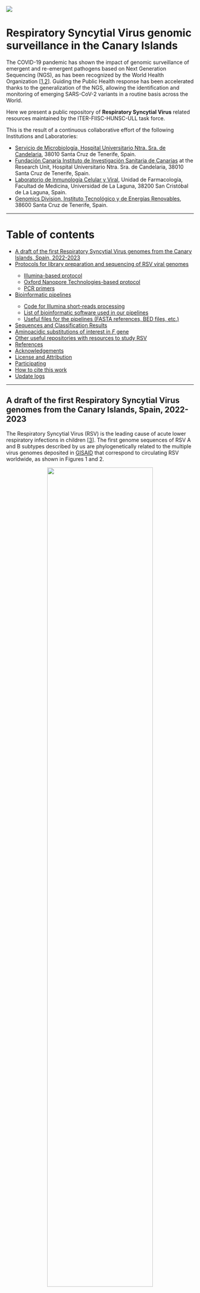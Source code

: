  <a name="RSV"></a> 
 
<!-- ------------------ HEADER ------------------ -->
<!-- Developed and maintained by Genomics Division
<!-- of the Institute of Technology an Renewable Energy (ITER)
<!-- Tenerife, Canary Islands, SPAIN
<!-- See the "Contact us" section to collaborate with us to growth
<!-- this repository. ;=)

<!-- ------------------ SECTION 1 ------------------ -->
<p align="left">
  <a href="https://github.com/genomicsITER/RSV" title="Instituto Tecnológico y de Energ&iacute;as Renovables (ITER) / Institute of Technology and Renewable Energy (ITER)">
    <img src="https://github.com/genomicsITER/RSV/blob/main/images/logos_GH.png" width="auto" /> 
      </a>
</p>

# Respiratory Syncytial Virus genomic surveillance in the Canary Islands

The COVID-19 pandemic has shown the impact of genomic surveillance of emergent and re-emergent pathogens based on Next Generation Sequencing (NGS), as has been recognized by the World Health Organization [<a href="#References">1,2</a>]. Guiding the Public Health response has been accelerated thanks to the generalization of the NGS, allowing the identification and monitoring of emerging SARS-CoV-2 variants in a routine basis across the World.

Here we present a public repository of **Respiratory Syncytial Virus** related resources maintained by the ITER-FIISC-HUNSC-ULL task force.

This is the result of a continuous collaborative effort of the following Institutions and Laboratories:
<ul>
 <li><a href="https://www3.gobiernodecanarias.org/sanidad/scs/organica.jsp?idCarpeta=10b3ea46-541b-11de-9665-998e1388f7ed">Servicio de Microbiología, Hospital Universitario Ntra. Sra. de Candelaria</a>, 38010 Santa Cruz de Tenerife, Spain.</li>
 <li><a href="https://fciisc.org/">Fundación Canaria Instituto de Investigación Sanitaria de Canarias</a> at the Research Unit, Hospital Universitario Ntra. Sra. de Candelaria</a>, 38010 Santa Cruz de Tenerife, Spain.</li>
 <li><a href="https://portalciencia.ull.es/grupos/6361/detalle">Laboratorio de Inmunología Celular y Viral</a>, Unidad de Farmacología, Facultad de Medicina, Universidad de La Laguna, 38200 San Cristóbal de La Laguna, Spain.</li>
 <li><a href="https://www.iter.es/areas/genomics/?lang=en">Genomics Division, Instituto Tecnológico y de Energías Renovables</a>, 38600 Santa Cruz de Tenerife, Spain.</li>
</ul>

<hr>
<!-- ------------------ SECTION 2 ------------------ -->

# Table of contents #
<ul>
  <li><a href="#RSV-CanaryIslands">A draft of the first Respiratory Syncytial Virus genomes from the Canary Islands, Spain, 2022-2023</a></li>
  <li><a href="#Protocols">Protocols for library preparation and sequencing of RSV viral genomes</a></li>
      <ul>
          <li><a href="#Illumina-protocol">Illumina-based protocol</a></li>
          <li><a href="#ONT-protocol">Oxford Nanopore Technologies-based protocol</a></li>
          <li><a href="#PCR-primers">PCR primers</a></li>
      </ul>
 <li><a href="#Bioinformatic pipelines">Bioinformatic pipelines</a></li>
      <ul>
           <li><a href="#Code-Illumina">Code for Illumina short-reads processing</a></li>
           <!-- <li><a href="#Code-ONT">Code for Nanopore long-reads processing and hybrid <i>de novo</i> assemby</a></li> -->
           <li><a href="#List-of-software">List of bioinformatic software used in our pipelines</a></li>
           <li><a href="#Useful-Files">Useful files for the pipelines (FASTA references, BED files, etc.)</a></li>
      </ul>
  <li><a href="#Sequences-and-Classification-Results">Sequences and Classification Results</a></li>
  <li><a href="#Substitutions">Aminoacidic substitutions of interest in <i>F</i> gene</a></li>
  <li><a href="#Other-repos">Other useful repositories with resources to study RSV</a></li>
  <li><a href="#References">References</a></li>
  <li><a href="#Acknowledgements">Acknowledgements</a></li>
  <li><a href="#License and Attribution">License and Attribution</a></li>
  <li><a href="#Participating">Participating</a></li>
  <li><a href="#How-to-cite">How to cite this work</a></li>
  <li><a href="#Update logs">Update logs</a></li>
</ul>

<hr>
<!-- ------------------ SECTION 3 ------------------ -->

<a name="RSV-CanaryIslands"></a>
## A draft of the first Respiratory Syncytial Virus genomes from the Canary Islands, Spain, 2022-2023

The Respiratory Syncytial Virus (RSV) is the leading cause of acute lower respiratory infections in children [<a href="#References">3</a>]. The first genome sequences of RSV A and B subtypes described by us are phylogenetically related to the multiple virus genomes deposited in <a href="https://gisaid.org/">GISAID</a> that correspond to circulating RSV worldwide, as shown in Figures 1 and 2.

<p align="center">
  <a href="https://github.com/genomicsITER/RSV/blob/main/figures/Tree_hRSV-A_CanaryIslands_Spain_EN.png" title="Up">
    <img src="https://github.com/genomicsITER/RSV/blob/main/figures/Tree_hRSV-A_CanaryIslands_Spain_EN.png" width="75%" />
  </a>
</p>

**Figure 1**. A phylogenetic tree depicting the position of the genome draft of RSV-A samples collected in February and August 2023 from patients in the Canary Islands along with NCBI GenBank publicly available sequences as computed by <a href="https://clades.nextstrain.org/">Nextstrain</a> using the the <i>'hRSV/A/England/397/2017' (EPI_ISL_412866)</i> reference.

<p align="center">
  <a href="https://github.com/genomicsITER/RSV/blob/main/figures/Tree_hRSV-B_CanaryIslands_Spain_EN.png" title="Up">
    <img src="https://github.com/genomicsITER/RSV/blob/main/figures/Tree_hRSV-B_CanaryIslands_Spain_EN.png" width="75%" />
  </a>
</p>

**Figure 2**. A phylogenetic tree depicting the position of the genome draft of RSV-B samples collected in the period November 2022-June 2023 from patients in the Canary Islands a with NCBI GenBank publicly available sequences as computed by <a href="https://clades.nextstrain.org/">Nextstrain</a> using the the <i>'hRSV/B/Australia/VIC-RCH056/2019' (EPI_ISL_1653999)</i> reference.

<p align="right">
  <a href="#RSV" title="Up">
    <img src="https://github.com/genomicsITER/RSV/blob/main/images/home-icon.png" style="float: right; margin: 10px; padding: 2px;" />
  </a>
</p>

<hr>
<!-- ------------------ SECTION 4 ------------------ -->

<a name="Protocols"></a>
## Protocols for library preparation and sequencing of RSV genomes

<a name="Illumina-protocol"></a>
**Illumina-based protocol**

One of the sequencing strategies followed for SARS-CoV-2 surveillance is the use of amplicons derived from primer pools designed by the ARTIC community following a tiling approach [<a href="#References">4,5,6</a>] (see the <a href="#PCR-primers">PCR-primers</a> section).

Davina-Nunez et al. [<a href="#References">7</a>] have adapted the Illumina COVIDSeq™ Assay (RUO) kit to get the sequence of RSV A and B genomes. Their protocol uses a combination of two nested primer sets covering both RSV-A and RSV-B in the same reaction [<a href="#References">7,8,9,10</a>], followed by the Illumina COVIDSeq™ Assay protocol with minor modifications, and taking advantage of the same reagents included in the kit: <a href="https://www.protocols.io/view/whole-genome-amplification-of-respiratory-syncytia-cvpbw5in.html">Whole-Genome Amplification of Respiratory Syncytial Virus (RSV) using Illumina CovidSeq reagents for Next-Generation Sequencing V.1</a> at <a href="https://www.protocols.io/view/whole-genome-amplification-of-respiratory-syncytia-cvpbw5in.html">protocols.io</a>.

<hr>

<a name="ONT-protocol"></a>
**Oxford Nanopore Technologies-based protocol**

_Work in progress_. Come back by the end of December 2023 to find new stuff in this section.

<hr>
          
<a name="PCR-primers"></a>
**PCR primers**

PCR primers from Davina-Nunez et al. [<a href="#References">7</a>] (and adapted from Wang et al. [<a href="#References">8</a>]) have been used (Table 1). These primers allows the splitting into two pools of non-consecutive amplicons (odd-numbered amplicon primers in pool-1; even-numbered amplicon primers in pool-2). <a href="https://github.com/genomicsITER/RSV/blob/main/primer_schemes/hRSV-A-B_Primers.tsv">Download this file</a> in tab-separated format.

**Table 1**. PCR primers for hRSV A and B.

<p align="center">
  <a href="https://github.com/genomicsITER/RSV/blob/main/figures/hRSV-A-B_Primers.png" title="Up">
    <img src="https://github.com/genomicsITER/RSV/blob/main/figures/hRSV-A-B_Primers.png" width="500" />
  </a>
</p>

The coverage (x) for hRSV samples classified as RSV-A and RSV-B are shown in Figure 3.

<p align="center">
  <a href="https://github.com/genomicsITER/RSV/blob/main/figures/Coverage_plots_one-sample.png" title="Up">
    <img src="https://github.com/genomicsITER/RSV/blob/main/figures/Coverage_plots_one-sample.png" width="75%" />
  </a>
</p>

**Figure 3**. Coverage for hRSV A (left) and B (right) obtained with an Illumina MiSeq2 sequencer and MiSeq Reagent Kit v2 Nano (2x150 bp) collected from nasopharyngeal swabs from six patients.

A heatmap of amplicon median coverage (x) for hRSV samples classified as RSV-A and RSV-B is shown in Figure 4.

<p align="center">
  <a href="https://github.com/genomicsITER/RSV/blob/main/figures/RSV-A-and-B.amplicons-coverage.heatmap.png" title="Up">
    <img src="https://github.com/genomicsITER/RSV/blob/main/figures/RSV-A-and-B.amplicons-coverage.heatmap.png" width="50%" />
  </a>
</p>

**Figure 4**. Heatmap of amplicon median coverage for hRSV A (left) and B (right) obtained with an Illumina MiSeq2 sequencer and MiSeq Reagent Kit v2 Nano (2x150 bp) collected from nasopharyngeal swabs from six patients. 

Notice that some work is in progress related to the implementation of Iglesias-Caballero et al. protocol [<a href="#References">11</a>].


<p align="right">
  <a href="#RSV" title="Up">
    <img src="https://github.com/genomicsITER/RSV/blob/main/images/home-icon.png" style="float: right; margin: 10px; padding: 2px;" />
  </a>
</p>

<hr>
<!-- ------------------ SECTION 5 ------------------ -->

<a name="Bioinformatic pipelines"></a>
## Bioinformatic pipelines

The following diagram (Figure 5) represents a full pipeline used to derive the consensus FASTA sequence of RSV viruses using short-read Illumina sequencing.

The pipeline process short reads, from the basecalling to the final consensus FASTA sequence, and ends with downstream analysis such as the phylogenetic inference.

Several consensus RSV A and B sequences derived from the pipeline based on mapping of Illumina short reads against a RSV (A or B) reference genome have been obtained so far. They have been deposited in GISAID EpiRSV (see <a href="#Sequences-and-Classification-Results">'Sequences'</a> section below).

<p align="center">
  <a href="https://github.com/genomicsITER/RSV/blob/main/figures/RSV_pipeline_rev.png" title="Instituto Tecnológico y de Energ&iacute;as Renovables (ITER) / Institute of Technology and Renewable Energy (ITER)">
    <img src="https://github.com/genomicsITER/RSV/blob/main/figures/RSV_pipeline_rev.png" width="auto" /> 
  </a>
</p>

**Figure 5**. Full bioinformatic pipeline to obtain the RSV sequences and to infer phylogenetic relationships with other RSV genomes available obtained from public repositories as provided by Nextstrain.

<hr>

<a name="Code-Illumina"></a>
**Code for Illumina short-reads processing**

<a href="https://github.com/genomicsITER/RSV/blob/main/codes/code_Illumina_pipeline.md"><img src="https://github.com/genomicsITER/RSV/blob/main/images/Code-Window-icon.png" width="32px" /></a>  See a detailed pipeline with examples of command usage for [Illumina short reads](https://github.com/genomicsITER/RSV/blob/main/codes/code_Illumina_pipeline.md).

<!-- 

<hr>

<a name="Code-ONT"></a>
**Code for Nanopore long-reads processing and hybrid *de novo* genome assemby**

<a href="https://github.com/genomicsITER/monkeypox/blob/main/codes/code_ONT-and-HybridAssembly_pipeline.md"><img src="https://github.com/genomicsITER/monkeypox/blob/main/images/Code-Window-icon.png" width="32px" /></a>  See a detailed pipeline with examples of command usage for [Oxford Nanopore Technology long-reads](https://github.com/genomicsITER/monkeypox/blob/main/codes/code_ONT-and-HybridAssembly_pipeline.md).

-->

<hr>

<a name="List-of-software"></a>
**List of bioinformatic software used in our pipelines**

<details>
<summary>Bioinformatic software (click to display):</summary>
<ul>
  <li>Conda manual for installation of numerous open-source tools used in these pipelines: <a href="https://docs.conda.io/en/latest/">Conda documentation</a></li>
  <li>Programming environment of general purpose: <a href="https://www.r-project.org/">R v.4.1.3</a></li>
  <li>Quality Control of Illumina reads: <a href="https://www.bioinformatics.babraham.ac.uk/projects/fastqc/">FastQC v0.11.9</a></li>
  <li>Adapter trimming: <a href="https://github.com/OpenGene/fastp">fastp v0.23.2</a></li>
  <li>Remove Human mapping-reads from your FASTQ files: <a href="https://ccb.jhu.edu/software/kraken2/">Kraken2 v.2.1.2</a>. If you have issues when downloading the database indexes, try this <a href="https://benlangmead.github.io/aws-indexes/k2" >alternative site</a> from <a href="https://github.com/BenLangmead" >BenLangmead</a>.</li>
  <li>Visualization of Kraken2 reports: <a href="https://ccb.jhu.edu/software/pavian/">Pavian v.1.0</a></li>
  <li>Alignment to multi-reference fasta: <a href="https://sourceforge.net/projects/bbmap/">BBmap</a></li>
  <li><i>De novo</i> assembly using SPAdes to assemble Illumina reads into an assembly graph: <a href="https://github.com/rrwick/Unicycler">Unicycler</a></li>
  <li>Mapping of short-reads: <a href="https://github.com/lh3/bwa/">BWA v.0.7.17-r1188</a></li>
  <li>Get mapping statistics, manipulate BAM files, and generate mpileups for FASTA consensus: <a href="https://github.com/samtools/samtools">SAMtools v.1.6</a></li>
  <li>Compute the depth of coverage and other statistics: <a href="https://github.com/brentp/mosdepth/">Mosdepth v.0.3.3</a></li>
  <li>Perform the variant calling and consensus: <a href="https://github.com/andersen-lab/ivar/">iVar v.1.3.1</a></li>
  <li>Multiple Sample Alignment: <a href="https://mafft.cbrc.jp/alignment/server/">MAFFT v.7.505</a></li>
  <li>Phylogenomic inference and tree computing: <a href="http://www.iqtree.org/">IQ-TREE v.2.2.0.3</a></li>
  <li>Framework for analyses and visualization of pathogen genome data (Nextstrain-RSV in this case): <a href="https://nextstrain.org/rsv/">Nextstrain</a></li>
  <li>Visualization of phylogenetic trees: <a href="http://tree.bio.ed.ac.uk/software/figtree/">Figtree</a></li>
  <li>Visualization of phylogenetic trees: <a href="https://bioconductor.org/packages/release/bioc/html/ggtree.html/">ggtree 3.15</a></li>
  <li>Annotation of genomes: <a href="https://pcingola.github.io/SnpEff/">SnpEff v.5.1d</a></li>
</ul>
</details>

<hr>

<a name="Useful-Files"></a>
## Useful files for the pipelines

### Reference sequences

|RSV-A|RSV-B|
|:---:|:---:|
|<a href="https://www.ncbi.nlm.nih.gov/datasets/taxonomy/12814/">hRSV/A/England/397/2017 EPI_ISL_412866 2017-01-01<br><br><img src="images/Pictogrammers-Material-Text-box-search-outline.64.png"  style="width:32px;" title="Download FASTA" alt="Download FASTA" /></a>|<a href="https://www.ncbi.nlm.nih.gov/datasets/taxonomy/12814/">hRSV/B/Australia/VIC-RCH056/2019 EPI_ISL_1653999 2019-03-04<br><br><img src="images/Pictogrammers-Material-Text-box-search-outline.64.png"  style="width:32px;" title="Download FASTA" alt="Download FASTA" /></a>|

<br>

Both reference sequences are used in a multi-reference FASTA file within the pipeline.

<br>

### BED and FASTA files

Primer schemes files (BED and FASTA) are required in the trimming step of PCR-primers.

Example of a <code>BED file</code> for hRSV/A/England/397/2017|EPI_ISL_412866|2017-01-01 using the <a href="#PCR-primers">primer-scheme</a>:

```
hRSV/A/England/397/2017|EPI_ISL_412866|2017-01-01	1	22	RSV_A_1_pool1_LEFT	60	-
hRSV/A/England/397/2017|EPI_ISL_412866|2017-01-01	1752	1779	RSV_A_1_pool1_RIGHT	60	+
hRSV/A/England/397/2017|EPI_ISL_412866|2017-01-01	1556	1576	RSV_A_2_pool2_LEFT	60	-
hRSV/A/England/397/2017|EPI_ISL_412866|2017-01-01	3377	3400	RSV_A_2_pool2_RIGHT	60	+
hRSV/A/England/397/2017|EPI_ISL_412866|2017-01-01	2897	2919	RSV_A_3_pool1_LEFT	60	-
hRSV/A/England/397/2017|EPI_ISL_412866|2017-01-01	4802	4826	RSV_A_3_pool1_RIGHT	60	+
...
```

Example of the <code>FASTA file</code> paired with the corresponding<code>BED file</code> for hRSV/A/England/397/2017|EPI_ISL_412866|2017-01-01 using the <a href="#PCR-primers">primer-scheme</a>:

```
>RSV_A_1_pool1_LEFT
ACGSGAAAAAATGCGTACAAC
>RSV_A_1_pool1_RIGHT
GAAGATTGTGCTATACCAAAATGAACA
>RSV_A_2_pool2_LEFT
ACAGGCATGACTCTCCTGAT
>RSV_A_2_pool2_RIGHT
TTGGGTGTGGATATTTGTTTCAC
>RSV_A_3_pool1_LEFT
GCYATGGCAAGACTYAGGAATG
>RSV_A_3_pool1_RIGHT
GTTTGCYGAGGCTATGAATATGAT
...
```

<br>

Please, download paired BED and FASTA files for each RSV subtype.

<div align="center">
 
|RSV Subtype|BED|FASTA|
|:---:|:---:|:---:|
|RSV-A|<a href="https://github.com/genomicsITER/RSV/blob/main/primer_schemes/A/RSV_A_primers.bed"><br><img src="images/Pictogrammers-Material-Text-box-search-outline.64.png" style="width:32px;" title="Download BED file" alt="Download BED file"/></a>|<a href="https://github.com/genomicsITER/RSV/blob/main/primer_schemes/A/RSV_A_primers.fasta"><br><img src="images/Pictogrammers-Material-Text-box-search-outline.64.png" style="width:32px;" title="Download FASTA file" alt="Download FASTA file"/></a>|
|RSV-B|<a href="https://github.com/genomicsITER/RSV/blob/main/primer_schemes/B/RSV_B_primers.bed"><br><img src="images/Pictogrammers-Material-Text-box-search-outline.64.png" style="width:32px;" title="Download BED file" alt="Download BED file"/></a>|<a href="https://github.com/genomicsITER/RSV/blob/main/primer_schemes/B/RSV_B_primers.fasta"><br><img src="images/Pictogrammers-Material-Text-box-search-outline.64.png" style="width:32px;" title="Download FASTA file" alt="Download FASTA file"/></a>|

</div>

<br>
 
<p align="right">
  <a href="#RSV" title="Up">
    <img src="https://github.com/genomicsITER/RSV/blob/main/images/home-icon.png" style="float: right; margin: 10px; padding: 2px;" />
  </a>
</p>


<hr>
<!-- ------------------ SECTION 6 ------------------ -->

<a name="Sequences-and-Classification-Results"></a>
## Sequences and Classification Results ##

## Deposited sequences ##

Sequences are being deposited at <a href="https://gisaid.org/">GISAID</a>. You may search in GISAID by using the accession codes provided or proceed directly downloading our RSV sequences using the links provided below.

**Sequences of RSV-A**
  <ul>
    <li>Accesion 1: <a href="https://github.com/genomicsITER/RSV/blob/main/sequences/RSV-A/EPI_ISL_18321533" title="Download FASTA" >EPI_ISL_18321533</a></li>
    <li>Accesion 2: <a href="https://github.com/genomicsITER/RSV/tree/main/sequences/RSV-A/EPI_ISL_18321558" title="Download FASTA" >EPI_ISL_18321558</a></li>
  </ul>

**Sequences of RSV-B**
  <ul>
    <li>Accesion 3: <a href="https://github.com/genomicsITER/RSV/tree/main/sequences/RSV-B/EPI_ISL_18323795" title="Download FASTA" >EPI_ISL_18323795</li>
    <li>Accesion 4: <a href="https://github.com/genomicsITER/RSV/tree/main/sequences/RSV-B/EPI_ISL_18323796" title="Download FASTA" >EPI_ISL_18323796</li>
    <li>Accesion 5: <a href="https://github.com/genomicsITER/RSV/tree/main/sequences/RSV-B/EPI_ISL_18323797" title="Download FASTA" >EPI_ISL_18323797</li>
    <li>Accesion 6: <a href="https://github.com/genomicsITER/RSV/tree/main/sequences/RSV-B/EPI_ISL_18323798" title="Download FASTA" >EPI_ISL_18323798</li>
  </ul>

  (*) NOTE: Some sequence/s may be incomplete.

  <br>

## Classification Results ##

|GISAID accession|Isolate name|RSV Subtype|Clade(G_clade)|Location|
|:---|:---:|:---:|:---:|:---:|
|EPI_ISL_18321533|A/Spain/CN-HUNSC_ITER|A|A.D.5.2 (G_clade: GA2.3.5)|Europe/Spain/Canary Islands|
|EPI_ISL_18321558|A/Spain/CN-HUNSC_ITER|A|A.D.1 (G_clade: GA2.3.5)|Europe/Spain/Canary Islands|
|EPI_ISL_18323795|A/Spain/CN-HUNSC_ITER|B|B.D.5.2.1.1 (G_clade: GB5.0.5a)|Europe/Spain/Canary Islands|
|EPI_ISL_18323796|A/Spain/CN-HUNSC_ITER|B|B.D.5.2.1.1 (G_clade: GB5.0.5a)|Europe/Spain/Canary Islands|
|EPI_ISL_18323797|A/Spain/CN-HUNSC_ITER|B|B.D.5.2.1.1 (G_clade: GB5.0.5a)|Europe/Spain/Canary Islands|
|EPI_ISL_18323798|A/Spain/CN-HUNSC_ITER|B|B.D.5.2.1.1 (G_clade: GB5.0.5a)|Europe/Spain/Canary Islands|

(*) NOTE: other metadata are available for these samples in <a href="https://gisaid.org/">GISAID</a> and from the authors upon a reasonable request.

<p align="right">
  <a href="#RSV" title="Up">
    <img src="https://github.com/genomicsITER/RSV/blob/main/images/home-icon.png" style="float: right; margin: 10px; padding: 2px;" />
  </a>
</p>

<hr>

<!-- ------------------ SECTION 7 ------------------ -->

<a name="Substitutions"></a>
## Aminoacidic substitutions of interest in <i>F</i> gene

The following aminoacid substitutions in the fusion (F) gene of RSV (F1 and F2 subunits) are of interest due to their possible impact on the Nirsenimab and Palivizumab drugs according to [<a href="#References">12</a>].

> **F2 subunit**:
F:S62G	F:N63S	F:I64V	F:K65R	F:K65Q	F:E66D
F:T67A F:K68N	F:K68E	F:K68R	F:K68Q	F:A103V

> **F1 subunit**:
F:L172Q	F:S173L	F:L191R	F:N197D	F:N197H
F:N197K F:N197S	F:I199M	F:D200N	F:N201S
F:N201T	F:L204I F:I206M	F:I206T	F:I206V
F:V207I	F:Q209K	F:Q209L F:Q209R	F:E210H
F:Q210L	F:S211I	F:S211N	F:C212 F:D263Y
F:M264L	F:K272M	F:K272N	F:K272Q	F:K272R
F:K272T	F:L273I	F:S275F

<p align="right">
  <a href="#RSV" title="Up">
    <img src="https://github.com/genomicsITER/RSV/blob/main/images/home-icon.png" style="float: right; margin: 10px; padding: 2px;" />
  </a>
</p>

<hr>


<!-- ------------------ SECTION 8 ------------------ -->

<a name="Other-repos"></a>
## Other useful repositories with resources to study RSV

<details>
<summary>Kudos to all research teams behind the scenes in all these repositories and web platforms (click to display):</summary>

<ul>
  <li><a href="https://umasangumathi.github.io/FluLINE/">FluLINE</a></li>
  <li><a href="https://github.com/hkailee/FluSeq">FluSeq</a></li>
  <li><a href="https://insaflu.readthedocs.io/en/latest/index.html">INSaFLU</a></li>
  <li><a href="https://clades.nextstrain.org/">Nextclade</a></li>
  <li><a href="https://nextstrain.org/rsv/a/genome">Nextstrain for RSV</a></li>
  <li><a href="https://github.com/peterk87/nf-flu">nf-flu</a></li>
  <li><a href="https://github.com/greninger-lab/revica">REVICA</a></li>
</ul>

</details>
 
<p align="right">
  <a href="#RSV" title="Up">
    <img src="https://github.com/genomicsITER/RSV/blob/main/images/home-icon.png" style="float: right; margin: 10px; padding: 2px;" />
  </a>
</p>


<hr>
<!-- ------------------ SECTION 9 ------------------ -->

<a name="References"></a>
## References ##

<ol>
<li><a href="https://www.who.int/publications/i/item/9789240018440">Genomic sequencing of SARS-CoV-2. A guide to implementation for maximum impact on public health</a>, WHO, January 8, 2021.</li>
<li><a href="https://apps.who.int/iris/handle/10665/3"> Report “Global genomic surveillance strategy for pathogens with pandemic and epidemic potential, 2022-2032”</a>. Ginebra, WHO, 2022.</li>
<li>Heppe-Montero M., Walter S., Hernández-Barrera V. et al. Burden of respiratory syncytial virus-associated lower respiratory infections in children in Spain from 2012 to 2018. <i>BMC Infect Dis</i> 22, 315 (2022). <a href="https://doi.org/10.1186/s12879-022-07261-1">doi:10.1186/s12879-022-07261-1</a></li>
<li>Gohl DM, Garbe J, Grady P, et al. A rapid, cost-effective tailed amplicon method for sequencing SARS-CoV-2. <i>BMC Genomics.</i> 2020;21(1):863. Published 2020 Dec 4. <a href="https://doi.org/10.1186/s12864-020-07283-6">doi:10.1186/s12864-020-07283-6</a>.</li>
<li>Itokawa K, Sekizuka T, Hashino M, Tanaka R, Kuroda M. Disentangling primer interactions improves SARS-CoV-2 genome sequencing by multiplex tiling PCR. <i>PLoS One</i>. 2020;15(9):e0239403. Published 2020 Sep 18. <a href="https://doi.org/10.1371/journal.pone.0239403">doi:10.1371/journal.pone.0239403</a>.</li> 
<li>Koskela von Sydow A, Lindqvist CM, Asghar N, et al. Comparison of SARS-CoV-2 whole genome sequencing using tiled amplicon enrichment and bait hybridization. <i>Sci Rep</i>. 2023;13(1):6461. Published 2023 Apr 20. <a href="https://doi.org/10.1038%2Fs41598-023-33168-1">doi:10.1038/s41598-023-33168-1</a>.</li>
<li>Davina-Nunez C, Perez-Castro S, Godoy-Diz M, Regueiro-Garcia B 2023. Whole-Genome Amplification of Respiratory Syncytial Virus (RSV) using Illumina CovidSeq reagents for Next-Generation Sequencing. <a href="https://dx.doi.org/10.17504/protocols.io.eq2lyjzbrlx9/v1">protocols.io</a>.</li>
<li>Wang L, Ng TFF, Castro CJ, et al. Next-generation sequencing of human respiratory syncytial virus subgroups A and B genomes. <i>J Virol Methods</i>. 2022;299:114335. <a href="https://doi.org/10.1016/j.jviromet.2021.114335">doi:10.1016/j.jviromet.2021.114335</a>.</li>
<li>Goya S., Rojo G.L., Nabaes Jordar M.S., Valinotto L.E., Mistchenko A.S., Viegas M. Whole genome sequencing of respiratory syncytial (RSV) virus from clinical samples with low viral load. <a href="https://protocols.io/view/whole-genome-sequencing-of-respiratory-syncytial-r-bmhak32e">protocols.io</a>.</li>
<li>Lin Y., Koble J., Prashar P., Pottekat A., Middle C., Kuersten S., Oberholzer M., Brazas R., Whitlock D., Schlaberg R., Schroth G.P. A sequencing and subtyping protocol for Influenza A and B viruses using Illumina® COVIDSeq™ Assay Kit. <a href="https://protocols.io/view/a-sequencing-and-subtyping-protocol-for-influenza-crv3v68n">protocols.io</a>.</li>
<li>Iglesias-Caballero María, Camarero-Serrano Sara, Varona Sarai, Mas Vicente, Calvo Cristina, García María Luz, García-Costa Juan, Vázquez-Morón Sonia, Monzón Sara, Campoy Albert, Cuesta Isabel, Pozo Francisco, Casas Inmaculada. Genomic characterisation of respiratory syncytial virus: a novel system for whole genome sequencing and full-length G and F gene sequences. <i>Euro Surveill</i>. 2023;28(49):pii=2300637. <a href="https://doi.org/10.2807/1560-7917.ES.2023.28.49.2300637">doi:10.2807/1560-7917.ES.2023.28.49.2300637</a></li>
 <li>Wilkins D, Langedijk AC, Lebbink RJ, et al. Nirsevimab binding-site conservation in respiratory syncytial virus fusion glycoprotein worldwide between 1956 and 2021: an analysis of observational study sequencing data. <i>Lancet Infect Dis</i>i>. 2023;23(7):856-866. <a href="https://doi.org/10.1016/S1473-3099(23)00062-2">doi:10.1016/S1473-3099(23)00062-2</a></li>
</ol>
  
<p align="right">
  <a href="#RSV" title="Up">
    <img src="https://github.com/genomicsITER/RSV/blob/main/images/home-icon.png" style="float: right; margin: 10px; padding: 2px;" />
  </a>
</p>


<hr>
<!-- ------------------ SECTION 10 ------------------ -->

<a name="Acknowledgements"></a>
## Acknowledgements ##

This study has been funded by Cabildo Insular de Tenerife (CGIEU0000219140 and "_Apuestas científicas del ITER para colaborar en la lucha contra la COVID-19_"); by the agreement with Instituto Tecnológico y de Energías Renovables (ITER) to strengthen scientific and technological education, training, research, development and innovation in Genomics, epidemiological surveillance based on massive sequencing, Personalized Medicine and Biotechnology (OA17/008 and OA23/043); and by the agreement between Consejería de Educación, Universidades, Cultura y Deportes del Gobierno de Canarias y Cabildo Insular de Tenerife, 2022-2025 (AC0000014697).

This study is also an activity within the project Consolidation of WGS and RT-PCR activities for SARS-CoV-2 in Spain towards sustainable use and integration of enhanced infrastructure and capacities in the RELECOV network (101113109 - RELECOV 2.0) of the EU4Health Programme (EU4H) by the European Health and Digital Executive Agency (HaDEA), under the coordination of Instituto de Salud Carlos III (ISCIII).

We acknowledge the researchers and their institutions who released RSV sequences through NCBI GenBank, GISAID, and ENA that are being used in our studies. 

We also thank the authors, the laboratories that originated and submitted the genetic sequences and the metadata for sharing their work, as shown on Nextstrain, and:
<ul>
  <li>Hadfield <i>et al</i>, Nextstrain: real-time tracking of pathogen evolution, Bioinformatics (2018).</li>
  <li>Sagulenko <i>et al</i>, TreeTime: Maximum-likelihood phylodynamic analysis, Virus Evolution (2017).</li>
</ul>

<!-- We would like to acknowledge the contributions of several researchers and laboratories who share their preliminary results through the [Virological](https://virological.org/) website. -->

<p align="right">
  <a href="#RSV" title="Up">
    <img src="https://github.com/genomicsITER/RSV/blob/main/images/home-icon.png" style="float: right; margin: 10px; padding: 2px;" />
  </a>
</p>


<hr>
<!-- ------------------ SECTION 11 ------------------ -->

<a name="License and Attribution"></a>
## License and Attribution ##

This repository and data exports are released under the CC BY 4.0 license. Please acknowledge the authors, the originating and submitting laboratories for the genetic sequences and metadata, and the open source software used in this work (third-party copyrights and licenses may apply).

Please cite this repository as: _"Influenza repository of the Reference Laboratory for Epidemiological Surveillance of Pathogens in the Canary Islands (accessed on YYYY-MM-DD)"_. And do not forget to <a href="#How-to-cite">cite the paper</a> (see the section "How to cite" below) when it becomes available. 

<p align="right">
  <a href="#RSV" title="Up">
    <img src="https://github.com/genomicsITER/RSV/blob/main/images/home-icon.png" style="float: right; margin: 10px; padding: 2px;" />
  </a>
</p>


<hr>
<!-- ------------------ SECTION 12 ------------------ -->

<a name="Participating"></a>
## Participating ##

> Want to share your relevant links? Place a Direct Message to @labcflores, @adrmunozb or @resocios on Twitter (see below).

 <p align="left">
  <a href="https://www.iter.es/areas/area-genomica/" title="Contact us at the Genomics Division of the Institute of Technology and Renewable Energy (ITER), Tenerife, Canary Islands, Spain">
    <img src="https://github.com/genomicsITER/influenza/blob/main/images/ITER_logo.png" width="30%" /> 
  </a>
</p>

By AMB <a href="https://twitter.com/adrmunozb" title="Follow to @resocios on Twitter" >@adrmunozb <img src="https://github.com/genomicsITER/influenza/blob/main/images/Twitter_Social_Icon_Circle_Color.png" width="32px" /></a> and JMLS <a href="https://twitter.com/resocios" title="Follow to @resocios on Twitter" >@resocios <img src="https://github.com/genomicsITER/influenza/blob/main/images/Twitter_Social_Icon_Circle_Color.png" width="32px" /></a>

Follow us on Twitter <a href="https://twitter.com/labcflores" title="Follow to @labcflores on Twitter" > @labcflores<img src="https://github.com/genomicsITER/influenza/blob/main/images/Twitter_Social_Icon_Circle_Color.png" width="32px" /></a>

<p align="right">
  <a href="#RSV" title="Up">
    <img src="https://github.com/genomicsITER/RSV/blob/main/images/home-icon.png" style="float: right; margin: 10px; padding: 2px;" />
  </a>
</p>


<hr>
<!-- ------------------ SECTION 13 ------------------ -->

<a name="How-to-cite"></a>
## How to cite this work ##

> This work has not been publised yet. See 'License and Attribution' section to cite this repository.

> To use the deposited sequences at GISAID, please, acknowledge this work as recommended by GISAID. Find the 'GISAID acknowledge tables' <a href="https://github.com/genomicsITER/RSV/tree/main/sequences/acknowledgements">here</a>.

<p align="right">
  <a href="#RSV" title="Up">
    <img src="https://github.com/genomicsITER/RSV/blob/main/images/home-icon.png" style="float: right; margin: 10px; padding: 2px;" />
  </a>
</p>


<hr>
<!-- ------------------ SECTION 14 ------------------ -->

<a name="Update logs"></a>
## Update logs ##

> January 4, 2024. Added a new section with aminoacidic substitutions of interest in the <i>F</i> gene; and a new reference [<a href="#References">12</a>] is added.
 
> December 29, 2023. Several updates follows: figure 5 is updated; the bioinformatic workflow is enriched with an addition step of <i>de novo</i> assembly with Unycicler (SPAdes) in the case of multiple sequence alignment failure; also updated the code for the <i>de novo</i> assembly; and a new reference [<a href="#References">11</a>] is added.

> October 11, 2023. This repository became fully public. Enjoy the reading! ;=)

> September 29, 2023. A major update of the whole repository.

> September 27, 2023. Created the private version of this repository.

<p align="right">
  <a href="#RSV" title="Up">
    <img src="https://github.com/genomicsITER/RSV/blob/main/images/home-icon.png" style="float: right; margin: 10px; padding: 2px;" />
  </a>
</p>
